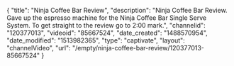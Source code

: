 {
    "title": "Ninja Coffee Bar Review",
    "description": "Ninja Coffee Bar Review. Gave up the espresso machine for the Ninja Coffee Bar Single Serve System. To get straight to the review go to 2:00 mark.",
    "channelid": "120377013",
    "videoid": "85667524",
    "date_created": "1488570954",
    "date_modified": "1513982365",
    "type": "captivate",
    "layout": "channelVideo",
    "url": "\/empty\/ninja-coffee-bar-review\/120377013-85667524"
}